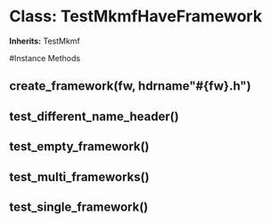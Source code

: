 # Class: TestMkmfHaveFramework
**Inherits:** TestMkmf
    




#Instance Methods
## create_framework(fw, hdrname"#{fw}.h") [](#method-i-create_framework)

## test_different_name_header() [](#method-i-test_different_name_header)

## test_empty_framework() [](#method-i-test_empty_framework)

## test_multi_frameworks() [](#method-i-test_multi_frameworks)

## test_single_framework() [](#method-i-test_single_framework)

